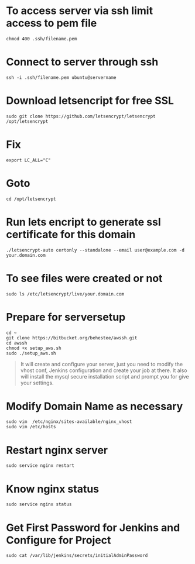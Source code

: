 # To access server via ssh limit access to pem file
```shell
chmod 400 .ssh/filename.pem 
```

# Connect to server through ssh
```shell
ssh -i .ssh/filename.pem ubuntu@servername
```

# Download letsencript for free SSL
```shell
sudo git clone https://github.com/letsencrypt/letsencrypt /opt/letsencrypt
```

# Fix
```shell
export LC_ALL="C"
```


# Goto 
```shell
cd /opt/letsencrypt
```

# Run lets encript to generate ssl certificate for this domain
```shell
./letsencrypt-auto certonly --standalone --email user@example.com -d your.domain.com
```

# To see files were created or not
```shell
sudo ls /etc/letsencrypt/live/your.domain.com
```

# Prepare for serversetup
```shell
cd ~
git clone https://bitbucket.org/behestee/awssh.git
cd awssh
chmod +x setup_aws.sh
sudo ./setup_aws.sh
```
> It will create and configure your server, just you need to modify the vhost conf, Jenkins configuration 
> and create your job at there. It also will install the mysql secure installation script and prompt you 
> for give your settings. 

# Modify Domain Name as necessary
```shell
sudo vim  /etc/nginx/sites-available/nginx_vhost
sudo vim /etc/hosts
```

# Restart nginx server

```shell
sudo service nginx restart
```

# Know nginx status

```shell
sudo service nginx status
```

# Get First Password for Jenkins and Configure for Project
```shell
sudo cat /var/lib/jenkins/secrets/initialAdminPassword
```



